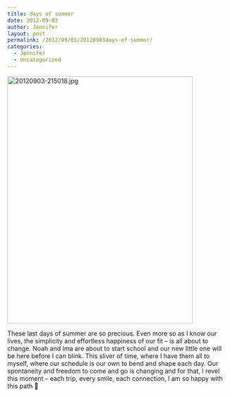 ```yaml
---
title: days of summer
date: 2012-09-03
author: Jennifer
layout: post
permalink: /2012/09/03/20120903days-of-summer/
categories:
  - Jennifer
  - Uncategorized
---
```

[<img height="560" alt="20120903-215018.jpg" width="420" class="alignnone " src="http://static.squarespace.com/static/50db6bb3e4b015296cd43789/50dfa5b1e4b0dc6320e0b5ea/50dfa5b4e4b0dc6320e0b95a/1346709020000/?format=original" />](http://static.squarespace.com/static/50db6bb3e4b015296cd43789/50dfa5b1e4b0dc6320e0b5ea/50dfa5b4e4b0dc6320e0b95a/1346709020000/?format=original)

These last days of summer are so precious. Even more so as I know our lives, the simplicity and effortless happiness of our fit &#8211; is all about to change. Noah and Ima are about to start school and our new little one will be here before I can blink. This sliver of time, where I have them all to myself, where our schedule is our own to bend and shape each day. Our spontaneity and freedom to come and go is changing and for that, I revel this moment &#8211; each trip, every smile, each connection, I am so happy with this path 🙂
